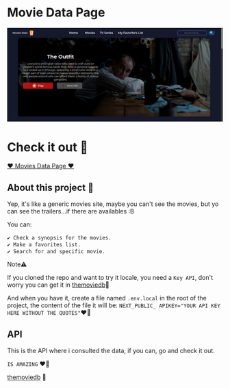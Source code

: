 # Movie Data Page

![My Image](public/images/index.jpeg)

# Check it out :t-rex:

[:heart: Movies Data Page :heart:](https://see-movie-data.vercel.app/)

## About this project :bug:

Yep, it's like a generic movies site, maybe you can't see the movies, but yo can see the trailers...if there are availables :B

You can:

    ✔ Check a synopsis for the movies.
    ✔ Make a favorites list.
    ✔ Search for and specific movie.

Note:warning:

If you cloned the repo and want to try it locale, you need a `Key API`, don't worry you can get it in [themoviedb](https://www.themoviedb.org/):movie_camera:

And when you have it, create a file named `.env.local` in the root of the project, the content of the file it will be: `NEXT_PUBLIC_ APIKEY="YOUR API KEY HERE WITHOUT THE QUOTES"`:heart_on_fire:

## API

This is the API where i consulted the data, if you can, go and check it out.

`IS AMAZING` :heart_on_fire:

[themoviedb](https://www.themoviedb.org/) :movie_camera:
